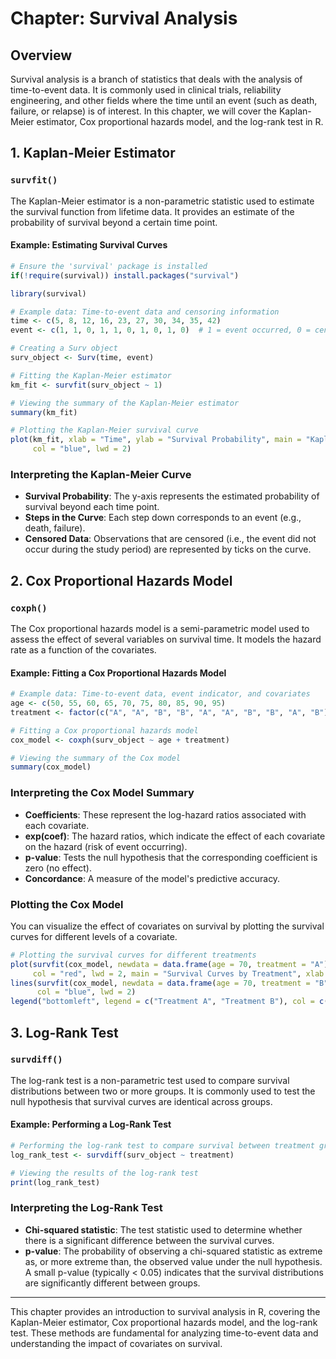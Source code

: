 # Chapter: Survival Analysis

## Overview

Survival analysis is a branch of statistics that deals with the analysis of time-to-event data. It is commonly used in clinical trials, reliability engineering, and other fields where the time until an event (such as death, failure, or relapse) is of interest. In this chapter, we will cover the Kaplan-Meier estimator, Cox proportional hazards model, and the log-rank test in R.

## 1. Kaplan-Meier Estimator

### `survfit()`

The Kaplan-Meier estimator is a non-parametric statistic used to estimate the survival function from lifetime data. It provides an estimate of the probability of survival beyond a certain time point.

#### Example: Estimating Survival Curves

```r
# Ensure the 'survival' package is installed
if(!require(survival)) install.packages("survival")

library(survival)

# Example data: Time-to-event data and censoring information
time <- c(5, 8, 12, 16, 23, 27, 30, 34, 35, 42)
event <- c(1, 1, 0, 1, 1, 0, 1, 0, 1, 0)  # 1 = event occurred, 0 = censored

# Creating a Surv object
surv_object <- Surv(time, event)

# Fitting the Kaplan-Meier estimator
km_fit <- survfit(surv_object ~ 1)

# Viewing the summary of the Kaplan-Meier estimator
summary(km_fit)

# Plotting the Kaplan-Meier survival curve
plot(km_fit, xlab = "Time", ylab = "Survival Probability", main = "Kaplan-Meier Survival Curve",
     col = "blue", lwd = 2)
```

### Interpreting the Kaplan-Meier Curve

- **Survival Probability**: The y-axis represents the estimated probability of survival beyond each time point.
- **Steps in the Curve**: Each step down corresponds to an event (e.g., death, failure).
- **Censored Data**: Observations that are censored (i.e., the event did not occur during the study period) are represented by ticks on the curve.

## 2. Cox Proportional Hazards Model

### `coxph()`

The Cox proportional hazards model is a semi-parametric model used to assess the effect of several variables on survival time. It models the hazard rate as a function of the covariates.

#### Example: Fitting a Cox Proportional Hazards Model

```r
# Example data: Time-to-event data, event indicator, and covariates
age <- c(50, 55, 60, 65, 70, 75, 80, 85, 90, 95)
treatment <- factor(c("A", "A", "B", "B", "A", "A", "B", "B", "A", "B"))

# Fitting a Cox proportional hazards model
cox_model <- coxph(surv_object ~ age + treatment)

# Viewing the summary of the Cox model
summary(cox_model)
```

### Interpreting the Cox Model Summary

- **Coefficients**: These represent the log-hazard ratios associated with each covariate.
- **exp(coef)**: The hazard ratios, which indicate the effect of each covariate on the hazard (risk of event occurring).
- **p-value**: Tests the null hypothesis that the corresponding coefficient is zero (no effect).
- **Concordance**: A measure of the model's predictive accuracy.

### Plotting the Cox Model

You can visualize the effect of covariates on survival by plotting the survival curves for different levels of a covariate.

```r
# Plotting the survival curves for different treatments
plot(survfit(cox_model, newdata = data.frame(age = 70, treatment = "A")),
     col = "red", lwd = 2, main = "Survival Curves by Treatment", xlab = "Time", ylab = "Survival Probability")
lines(survfit(cox_model, newdata = data.frame(age = 70, treatment = "B")),
      col = "blue", lwd = 2)
legend("bottomleft", legend = c("Treatment A", "Treatment B"), col = c("red", "blue"), lwd = 2)
```

## 3. Log-Rank Test

### `survdiff()`

The log-rank test is a non-parametric test used to compare survival distributions between two or more groups. It is commonly used to test the null hypothesis that survival curves are identical across groups.

#### Example: Performing a Log-Rank Test

```r
# Performing the log-rank test to compare survival between treatment groups
log_rank_test <- survdiff(surv_object ~ treatment)

# Viewing the results of the log-rank test
print(log_rank_test)
```

### Interpreting the Log-Rank Test

- **Chi-squared statistic**: The test statistic used to determine whether there is a significant difference between the survival curves.
- **p-value**: The probability of observing a chi-squared statistic as extreme as, or more extreme than, the observed value under the null hypothesis. A small p-value (typically < 0.05) indicates that the survival distributions are significantly different between groups.

---

This chapter provides an introduction to survival analysis in R, covering the Kaplan-Meier estimator, Cox proportional hazards model, and the log-rank test. These methods are fundamental for analyzing time-to-event data and understanding the impact of covariates on survival.
